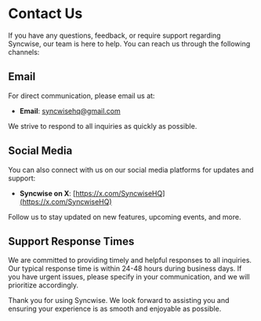 # Contact Us

If you have any questions, feedback, or require support regarding Syncwise, our team is here to help. You can reach us through the following channels:

## Email

For direct communication, please email us at:
- **Email**: [syncwisehq@gmail.com](mailto:syncwisehq@gmail.com)

We strive to respond to all inquiries as quickly as possible.

## Social Media

You can also connect with us on our social media platforms for updates and support:
- **Syncwise on X**: [https://x.com/SyncwiseHQ](https://x.com/SyncwiseHQ)

Follow us to stay updated on new features, upcoming events, and more.

## Support Response Times

We are committed to providing timely and helpful responses to all inquiries. Our typical response time is within 24-48 hours during business days. If you have urgent issues, please specify in your communication, and we will prioritize accordingly.

Thank you for using Syncwise. We look forward to assisting you and ensuring your experience is as smooth and enjoyable as possible.
